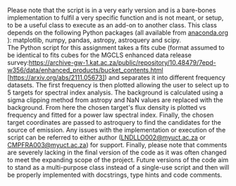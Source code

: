 Please note that the script is in a very early version and is a bare-bones implementation to fulfil a very specific function and is not meant, or setup, to be a useful class to execute as an add-on to another class. This class depends on the following Python packages (all available from [anaconda.org ](https://anaconda.org)): matplotlib, numpy, pandas, astropy, astroquery and scipy.   
The Python script for this assignment takes a fits cube (format assumed to be identical to fits cubes for the MGCLS enhanced data release survey:https://archive-gw-1.kat.ac.za/public/repository/10.48479/7epd-w356/data/enhanced_products/bucket_contents.html [https://arxiv.org/abs/2111.05673]) and separates it into different frequency datasets. The first frequency is then plotted allowing the user to select up to 5 targets for spectral index analysis. The background is calculated using a sigma clipping method from astropy and NaN values are replaced with the background. From here the chosen target's flux density is plotted vs frequency and fitted for a power law spectral index. Finally, the chosen target coordinates are passed to astroquery to find the candidates for the source of emission. Any issues with the implementation or execution of the script can be referred to either author (LNDLLO002@myuct.ac.za or CMPFRA003@myuct.ac.za) for support.
Finally, please note that comments are severely lacking in the final version of the code as it was often changed to meet the expanding scope of the project. Future versions of the code aim to stand as a multi-purpose class instead of a single-use script and then will be properly implemented with docstrings, type hints and code comments. 
